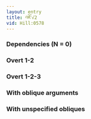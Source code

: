```yaml
---
layout: entry
title: འཇོ་√2
vid: Hill:0578
---
```

### Dependencies (N = 0)


### Overt 1-2


### Overt 1-2-3


### With oblique arguments


### With unspecified obliques
